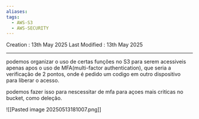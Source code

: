 ```yaml
---
aliases: 
tags:
  - AWS-S3
  - AWS-SECURITY
---
```

Creation : 13th May 2025
Last Modified : 13th May 2025
___

podemos organizar o uso de certas funções no S3 para serem acessiveis apenas apos o uso de MFA(multi-factor authentication), que seria a verificação de 2 pontos, onde é pedido um codigo em outro dispositivo para liberar o acesso.

podemos fazer isso para nescessitar de mfa para açoes mais criticas no bucket, como deleção.

![[Pasted image 20250513181007.png]]
